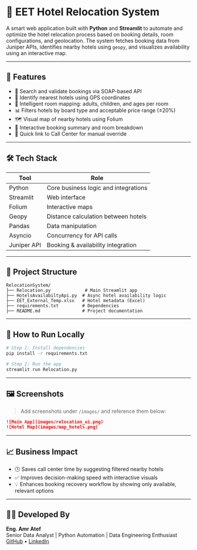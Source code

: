# 🏨 EET Hotel Relocation System

A smart web application built with **Python** and **Streamlit** to automate and optimize the hotel relocation process based on booking details, room configurations, and geolocation. The system fetches booking data from Juniper APIs, identifies nearby hotels using `geopy`, and visualizes availability using an interactive map.

---

## 📌 Features

- 🔎 Search and validate bookings via SOAP-based API
- 📍 Identify nearest hotels using GPS coordinates
- 🧠 Intelligent room mapping: adults, children, and ages per room
- 📊 Filters hotels by board type and acceptable price range (±20%)
- 🗺️ Visual map of nearby hotels using Folium
- 🧾 Interactive booking summary and room breakdown
- 🔗 Quick link to Call Center for manual override

---

## 🛠️ Tech Stack

| Tool       | Role                                 |
|------------|--------------------------------------|
| Python     | Core business logic and integrations |
| Streamlit  | Web interface                        |
| Folium     | Interactive maps                     |
| Geopy      | Distance calculation between hotels  |
| Pandas     | Data manipulation                    |
| Asyncio    | Concurrency for API calls            |
| Juniper API| Booking & availability integration   |

---

## 📂 Project Structure

```
RelocationSystem/
├── Relocation.py             # Main Streamlit app
├── HotelsAvailabiltyApi.py  # Async hotel availability logic
├── EET_External_Temp.xlsx   # Hotel metadata (Excel)
├── requirements.txt         # Dependencies
├── README.md                # Project documentation
```

---

## 🚀 How to Run Locally

```bash
# Step 1: Install dependencies
pip install -r requirements.txt

# Step 2: Run the app
streamlit run Relocation.py
```

---

## 🖼️ Screenshots

> Add screenshots under `/images/` and reference them below:

```markdown
![Main App](images/relocation_ui.png)
![Hotel Map](images/map_hotels.png)
```

---

## 📈 Business Impact

- 🕒 Saves call center time by suggesting filtered nearby hotels
- ✅ Improves decision-making speed with interactive visuals
- 💡 Enhances booking recovery workflow by showing only available, relevant options

---

## 👨‍💻 Developed By

**Eng. Amr Atef**  
Senior Data Analyst | Python Automation | Data Engineering Enthusiast
[GitHub](https://github.com/AmrAtefAmer) • [LinkedIn](https://linkedin.com/in/amr-atef-665336151)
